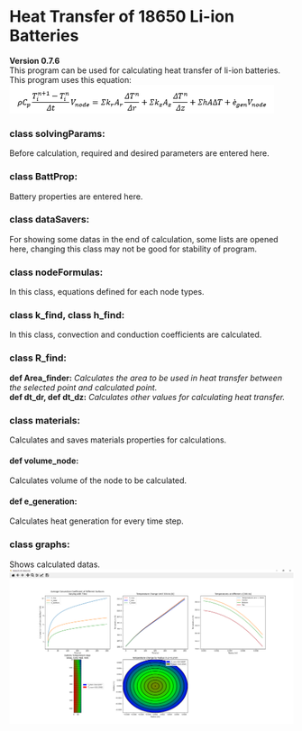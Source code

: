 # Heat Transfer of 18650 Li-ion Batteries
**Version 0.7.6** <br>
This program can be used for calculating heat transfer of li-ion batteries. This program uses this equation:<br>
![equation figure](https://github.com/mguluerler/Heat-Transfer-of-18650-Li-ion-Batteries/blob/master/li-ion%20batteries/figures/usedformula.png)<br>
### class solvingParams:
Before calculation, required and desired parameters are entered here.
### class BattProp:
Battery properties are entered here.
### class dataSavers:
For showing some datas in the end of calculation, some lists are opened here, changing this class may not be good for stability of program.
### class nodeFormulas: 
In this class, equations defined for each node types.<br>
### class k_find, class h_find:
In this class, convection and conduction coefficients are calculated.
### class R_find:
**def Area_finder:** *Calculates the area to be used in heat transfer between the selected point and calculated point.*<br>
**def dt_dr, def dt_dz:** *Calculates other values for calculating heat transfer.*
### class materials:
Calculates and saves materials properties for calculations.
#### def volume_node:
Calculates volume of the node to be calculated.
#### def e_generation:
Calculates heat generation for every time step.
### class graphs:
Shows calculated datas.
![graphs](https://github.com/mguluerler/Heat-Transfer-of-18650-Li-ion-Batteries/blob/master/li-ion%20batteries/figures/graphs.png)
